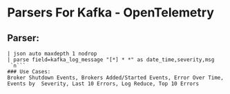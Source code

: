 # Parsers For Kafka - OpenTelemetry

## Parser:
```
| json auto maxdepth 1 nodrop
| parse field=kafka_log_message "[*] * *" as date_time,severity,msg
 `n```
### Use Cases:
Broker Shutdown Events, Brokers Added/Started Events, Error Over Time, Events by  Severity, Last 10 Errors, Log Reduce, Top 10 Errors


